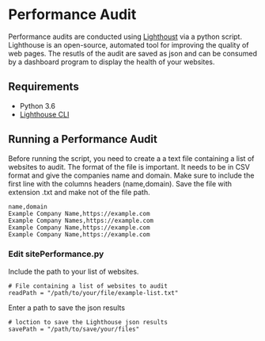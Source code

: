 
# Performance Audit

Performance audits are conducted using [Lighthoust](https://developers.google.com/web/tools/lighthouse/) via a python script. Lighthouse is an open-source, automated tool for improving the quality of web pages.  The resutls of the audit are saved as json and can be consumed by a dashboard program to display the health of your websites.

## Requirements

* Python 3.6
* [Lighthouse CLI](https://developers.google.com/web/tools/lighthouse/#cli)

## Running a Performance Audit
Before running the script, you need to create a a text file containing a list of websites to audit.  The format of the file is important.  It needs to be in CSV format and give the companies name and domain.  Make sure to include the first line with the columns headers (name,domain).  Save the file with extension .txt and make not of the file path.
```
name,domain
Example Company Name,https://example.com
Example Company Names,https://example.com
Example Company Name,https://example.com
Example Company Name,https://example.com
```
### Edit sitePerformance.py
Include the path to your list of websites.
```
# File containing a list of websites to audit
readPath = "/path/to/your/file/example-list.txt"
```
Enter a path to save the json results
```
# loction to save the Lighthouse json results
savePath = "/path/to/save/your/files"
```
